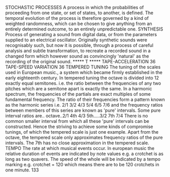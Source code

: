 
STOCHASTIC PROCESSES
A process in which the probabilities of proceeding from one state, or set of states, to another, is defined.
The temporal evolution of the process is therefore governed by a kind of weighted randomness, which
can be chosen to give anything from an entirely determined outcome, to an entirely unpredictable one.
SYNTHESIS
Process of generating a sound from digital data, or from the parameters supplied to an electrical
oscillator. Originally synthetic sounds were recognisably such, but now it is possible, through a process
of careful analysis and subtle transformation, to recreate a recorded sound in a changed form which
however sound as convincingly 'natural' as the recording of the original sound.
***** T *****
TAPE-ACCELERATION
36
TAPE-SPEED VARIATION
36
TEMPERED TUNING
The tuning of the scales used in European music., a system which became firmly established in the
early eighteenth century. In tempered tuning the octave is divided into 12 exactly equal semitones. i.e.
the ratio between the frequencies of any two pitches which are a semitone apart is exactly the same. In
a harmonic spectrum, the frequencies of the partials are exact multiples of some fundamental frequency.
The ratio of their frequencies form a pattern known as the harmonic series i.e.
2/1 3/2 4/3 5/4 6/5 7/6
and the frequency ratios between members of this series are known as 'pure' intervals. Some pure
interval ratios are..
octave..2/1
4th
4/3
5th.....3/2
7th
7/4
There is no common smaller interval from which all these 'pure' intervals can be constructed. Hence the
striving to achieve some kinds of compromise tunings, of which the tempered scale is just one example.
Apart from the octave, the tempered scale only approximates frequency ratios of the pure intervals. The
7th has no close approximation in the tempered scale.
TEMPO
The rate at which musical events occur. In european music the relative duration of events are indicated
by note values e.g. a crotchet is as long as two quavers. The speed of the whole will be indicated by a
tempo marking e.g.
crotchet = 120
which means there are to be 120 crotchets in one minute.
133